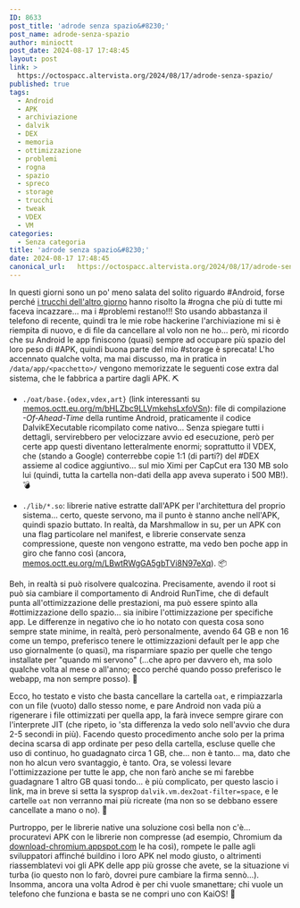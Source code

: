 ```yaml
---
ID: 8633
post_title: 'adrode senza spazio&#8230;'
post_name: adrode-senza-spazio
author: minioctt
post_date: 2024-08-17 17:48:45
layout: post
link: >
  https://octospacc.altervista.org/2024/08/17/adrode-senza-spazio/
published: true
tags:
  - Android
  - APK
  - archiviazione
  - dalvik
  - DEX
  - memoria
  - ottimizzazione
  - problemi
  - rogna
  - spazio
  - spreco
  - storage
  - trucchi
  - tweak
  - VDEX
  - VM
categories:
  - Senza categoria
title: 'adrode senza spazio&#8230;'
date: 2024-08-17 17:48:45
canonical_url:   https://octospacc.altervista.org/2024/08/17/adrode-senza-spazio/
---
```

<!-- wp:paragraph -->
<p>In questi giorni sono un po' meno salata del solito riguardo #Android, forse perché <a href="2024/08/15/androide-ricacato/">i trucchi dell'altro giorno</a> hanno risolto la #rogna che più di tutte mi faceva incazzare... ma i #problemi restano!!! Sto usando abbastanza il telefono di recente, quindi tra le mie robe hackerine l'archiviazione mi si è riempita di nuovo, e di file da cancellare al volo non ne ho... però, mi ricordo che su Android le app finiscono (quasi) sempre ad occupare più spazio del loro peso di #APK, quindi buona parte del mio #storage è sprecata! L'ho accennato qualche volta, ma mai discusso, ma in pratica in <code>/data/app/&lt;pacchetto>/</code> vengono memorizzate le seguenti cose extra dal sistema, che le fabbrica a partire dagli APK. ⛏️</p>
<!-- /wp:paragraph -->

<!-- wp:list -->
<ul><!-- wp:list-item -->
<li><code>./oat/base.{odex,vdex,art}</code> (link interessanti su <a href="https://memos.octt.eu.org/m/bHLZbc9LLVmkehsLxfoVSn">memos.octt.eu.org/m/bHLZbc9LLVmkehsLxfoVSn</a>): file di compilazione <em>-Of-Ahead-Time</em> della runtime Android, praticamente il codice DalvikEXecutable ricompilato come nativo... Senza spiegare tutti i dettagli, servirebbero per velocizzare avvio ed esecuzione, però per certe app questi diventano letteralmente enormi; soprattutto il VDEX, che (stando a Google) conterrebbe copie 1:1 (di parti?) del #DEX assieme al codice aggiuntivo... sul mio Ximi per CapCut era 130 MB solo lui (quindi, tutta la cartella non-dati della app aveva superato i 500 MB!). 💣️</li>
<!-- /wp:list-item --></ul>
<!-- /wp:list -->

<!-- wp:list -->
<ul><!-- wp:list-item -->
<li><code>./lib/*.so</code>: librerie native estratte dall'APK per l'architettura del proprio sistema... certo, queste servono, ma il punto è stanno anche nell'APK, quindi spazio buttato. In realtà, da Marshmallow in su, per un APK con una flag particolare nel manifest, e librerie conservate senza compressione, queste non vengono estratte, ma vedo ben poche app in giro che fanno così (ancora, <a href="https://memos.octt.eu.org/m/LBwtRWgGA5gbTVi8N97eXq">memos.octt.eu.org/m/LBwtRWgGA5gbTVi8N97eXq</a>). 📦️</li>
<!-- /wp:list-item --></ul>
<!-- /wp:list -->

<!-- wp:paragraph -->
<p>Beh, in realtà si può risolvere qualcozina. Precisamente, avendo il root si può sia cambiare il comportamento di Android RunTime, che di default punta all'ottimizzazione delle prestazioni, ma può essere spinto alla #ottimizzazione dello spazio... sia inibire l'ottimizzazione per specifiche app. Le differenze in negativo che io ho notato con questa cosa sono sempre state minime, in realtà, però personalmente, avendo 64 GB e non 16 come un tempo, preferisco tenere le ottimizzazioni default per le app che uso giornalmente (o quasi), ma risparmiare spazio per quelle che tengo installate per "quando mi servono" (...che apro per davvero eh, ma solo qualche volta al mese o all'anno; ecco perché quando posso preferisco le webapp, ma non sempre posso). 🤭️</p>
<!-- /wp:paragraph -->

<!-- wp:paragraph -->
<p>Ecco, ho testato e visto che basta cancellare la cartella <code>oat</code>, e rimpiazzarla con un file (vuoto) dallo stesso nome, e pare Android non vada più a rigenerare i file ottimizzati per quella app, la farà invece sempre girare con l'interprete JIT (che ripeto, io 'sta differenza la vedo solo nell'avvio che dura 2-5 secondi in più). Facendo questo procedimento anche solo per la prima decina scarsa di app ordinate per peso della cartella, escluse quelle che uso di continuo, ho guadagnato circa 1 GB, che... non è tanto... ma, dato che non ho alcun vero svantaggio, è tanto. Ora, se volessi levare l'ottimizzazione per tutte le app, che non farò anche se mi farebbe guadagnare 1 altro GB quasi tondo... è più complicato, per questo lascio i link, ma in breve si setta la sysprop <code>dalvik.vm.dex2oat-filter=space</code>, e le cartelle <code>oat</code> non verranno mai più ricreate (ma non so se debbano essere cancellate a mano o no). 👻️</p>
<!-- /wp:paragraph -->

<!-- wp:paragraph -->
<p>Purtroppo, per le librerie native una soluzione così bella non c'è... procuratevi APK con le librerie non compresse (ad esempio, Chromium da <a href="https://download-chromium.appspot.com">download-chromium.appspot.com</a> le ha così), rompete le palle agli sviluppatori affinché buildino i loro APK nel modo giusto, o altrimenti riassemblatevi voi gli APK delle app più grosse che avete, se la situazione vi turba (io questo non lo farò, dovrei pure cambiare la firma sennò...). Insomma, ancora una volta Adrod è per chi vuole smanettare; chi vuole un telefono che funziona e basta se ne compri uno con KaiOS! 💖️</p>
<!-- /wp:paragraph -->
